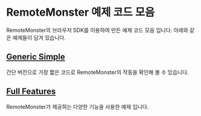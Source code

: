 # RemoteMonster 예제 코드 모음
RemoteMonster의 브라우저 SDK를 이용하여 만든 예제 코드 모음 입니다.
아래와 같은 예제들이 담겨 있습니다.

## [Generic Simple](https://remotemonster.github.io/browser-sdk/simple/)
간단 버전으로 가장 짧은 코드로 RemoteMonster의 작동을 확인해 볼 수 있습니다.

## [Full Features](https://remotemonster.github.io/browser-sdk/full/)
RemoteMonster가 제공하는 다양한 기능을 사용한 예제 입니다.
